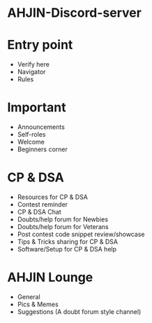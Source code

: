# AHJIN-Discord-server
# Entry point
- Verify here
- Navigator
- Rules
# Important
- Announcements
- Self-roles
- Welcome
- Beginners corner
# CP & DSA
- Resources for CP & DSA
- Contest reminder
- CP & DSA Chat
- Doubts/help forum for Newbies
- Doubts/help forum for Veterans
- Post contest code snippet review/showcase
- Tips & Tricks sharing for CP & DSA
- Software/Setup for CP & DSA help
# AHJIN Lounge
- General
- Pics & Memes
- Suggestions (A doubt forum style channel)
